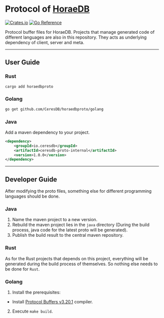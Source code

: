 # Protocol of [HoraeDB](https://github.com/CeresDB/horaedb)

[![Crates.io](https://img.shields.io/crates/v/horaedbproto.svg)](https://crates.io/crates/horaedbproto)
[![Go Reference](https://pkg.go.dev/badge/github.com/CeresDB/horaedbproto.svg)](https://pkg.go.dev/github.com/CeresDB/horaedbproto)

Protocol buffer files for HoraeDB. Projects that manage generated code of different languages are also in this repository. They acts as underlying dependency of client, server and meta.

---

## User Guide

### Rust

```sh
cargo add horaedbproto
```

### Golang

```sh
go get github.com/CeresDB/horaedbproto/golang
```

### Java

Add a maven dependency to your project.

```xml
<dependency>
    <groupId>io.ceresdb</groupId>
    <artifactId>ceresdb-proto-internal</artifactId>
    <version>1.0.0</version>
</dependency>
```

---

## Developer Guide

After modifying the proto files, something else for different programming languages should be done.

### Java

1. Name the maven project to a new version.
2. Rebuild the maven project lies in the `java` directory (During the build process, java code for the latest proto will be generated).
2. Publish the build result to the central maven repository.

### Rust

As for the Rust projects that depends on this project, everything will be generated during the build process of themselves. So nothing else needs to be done for `Rust`.

### Golang

1. Install the prerequisites:
* Install [Protocol Buffers v3.20.1](https://github.com/protocolbuffers/protobuf/releases/tag/v3.20.1) compiler.
2. Execute `make build`.
